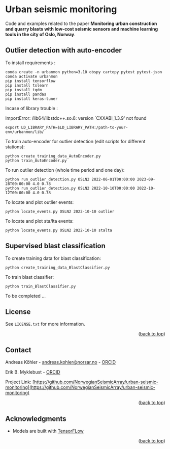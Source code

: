 <a name="readme-top"></a>

# Urban seismic monitoring

Code and examples related to the paper **Monitoring urban construction and quarry blasts with low-cost seismic sensors and machine learning tools in the city of Oslo, Norway**.

## Outlier detection with auto-encoder

To install requirements :
```
conda create -n urbanmon python=3.10 obspy cartopy pytest pytest-json
conda activate urbanmon
pip install tensorflow
pip install tslearn
pip install tqdm
pip install pandas
pip install keras-tuner
```

Incase of library trouble :

ImportError: /lib64/libstdc++.so.6: version `CXXABI_1.3.9' not found
```
export LD_LIBRARY_PATH=$LD_LIBRARY_PATH:/path-to-your-env/urbanmon/lib/
```

To train auto-encoder for outlier detection (edit scripts for different stations):
```
python create_training_data_AutoEncoder.py
python train_AutoEncoder.py 
```

To run outlier detection (whole time period and one day):
```
python run_outlier_detection.py OSLN2 2022-06-01T00:00:00 2023-09-28T00:00:00 4.0 0.78
python run_outlier_detection.py OSLN2 2022-10-10T00:00:00 2022-10-12T00:00:00 4.0 0.78
```

To locate and plot outlier events:
```
python locate_events.py OSLN2 2022-10-10 outlier
```

To locate and plot sta/lta events:
```
python locate_events.py OSLN2 2022-10-10 stalta
```

## Supervised blast classification


To create training data for blast classification:
```
python create_training_data_BlastClassifier.py
```

To train blast classifier:
```
python train_BlastClassifier.py
```

To be completed ...


## License

See `LICENSE.txt` for more information.

<p align="right">(<a href="#readme-top">back to top</a>)</p>


<!-- CONTACT -->
## Contact

Andreas Köhler - andreas.kohler@norsar.no - [ORCID](https://orcid.org/0000-0002-1060-7637)

Erik B. Myklebust - [ORCID](https://orcid.org/0000-0002-3056-2544)


Project Link: [https://github.com/NorwegianSeismicArray/urban-seismic-monitoring](https://github.com/NorwegianSeismicArray/urban-seismic-monitoring)

<p align="right">(<a href="#readme-top">back to top</a>)</p>


<!-- ACKNOWLEDGMENTS -->
## Acknowledgments

* Models are built with [TensorFLow](https://www.tensorflow.org/)

<p align="right">(<a href="#readme-top">back to top</a>)</p>

